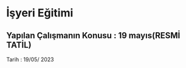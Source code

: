 # İşyeri Eğitimi


## Yapılan Çalışmanın Konusu :   19 mayıs(RESMİ  TATİL)







Tarih : 19/05/ 2023

 
















































 	







 





